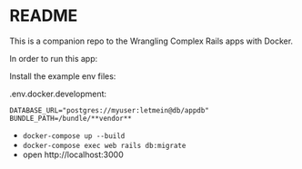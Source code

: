 # README

This is a companion repo to the Wrangling Complex Rails apps with Docker.

In order to run this app:

Install the example env files:

.env.docker.development:

```
DATABASE_URL="postgres://myuser:letmein@db/appdb"
BUNDLE_PATH=/bundle/**vendor**
```

- `docker-compose up --build`
- `docker-compose exec web rails db:migrate`
- open http://localhost:3000
